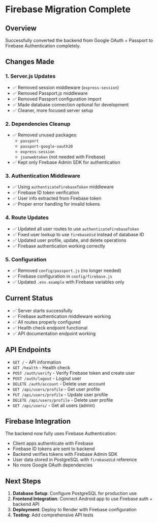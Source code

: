 # Firebase Migration Complete

## Overview
Successfully converted the backend from Google OAuth + Passport to Firebase Authentication completely.

## Changes Made

### 1. **Server.js Updates**
- ✅ Removed session middleware (`express-session`)
- ✅ Removed Passport.js middleware
- ✅ Removed Passport configuration import
- ✅ Made database connection optional for development
- ✅ Cleaner, more focused server setup

### 2. **Dependencies Cleanup**
- ✅ Removed unused packages:
  - `passport`
  - `passport-google-oauth20`
  - `express-session`
  - `jsonwebtoken` (not needed with Firebase)
- ✅ Kept only Firebase Admin SDK for authentication

### 3. **Authentication Middleware**
- ✅ Using `authenticateFirebaseToken` middleware
- ✅ Firebase ID token verification
- ✅ User info extracted from Firebase token
- ✅ Proper error handling for invalid tokens

### 4. **Route Updates**
- ✅ Updated all user routes to use `authenticateFirebaseToken`
- ✅ Fixed user lookup to use `firebaseUid` instead of database ID
- ✅ Updated user profile, update, and delete operations
- ✅ Firebase authentication working correctly

### 5. **Configuration**
- ✅ Removed `config/passport.js` (no longer needed)
- ✅ Firebase configuration in `config/firebase.js`
- ✅ Updated `.env.example` with Firebase variables only

## Current Status
- ✅ Server starts successfully
- ✅ Firebase authentication middleware working
- ✅ All routes properly configured
- ✅ Health check endpoint functional
- ✅ API documentation endpoint working

## API Endpoints
- `GET /` - API information
- `GET /health` - Health check
- `POST /auth/verify` - Verify Firebase token and create user
- `POST /auth/logout` - Logout user
- `DELETE /auth/account` - Delete user account
- `GET /api/users/profile` - Get user profile
- `PUT /api/users/profile` - Update user profile
- `DELETE /api/users/profile` - Delete user profile
- `GET /api/users/` - Get all users (admin)

## Firebase Integration
The backend now fully uses Firebase Authentication:
- Client apps authenticate with Firebase
- Firebase ID tokens are sent to backend
- Backend verifies tokens with Firebase Admin SDK
- User data stored in PostgreSQL with `firebaseUid` reference
- No more Google OAuth dependencies

## Next Steps
1. **Database Setup**: Configure PostgreSQL for production use
2. **Frontend Integration**: Connect Android app to use Firebase auth + backend API
3. **Deployment**: Deploy to Render with Firebase configuration
4. **Testing**: Add comprehensive API tests
